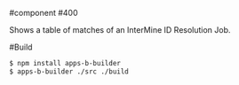 #component #400

Shows a table of matches of an InterMine ID Resolution Job.

#Build

```bash
$ npm install apps-b-builder
$ apps-b-builder ./src ./build
```